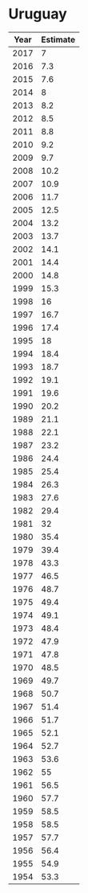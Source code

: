 # Uruguay

| Year | Estimate |
| ---- | -------- |
| 2017 | 7 |
| 2016 | 7.3 |
| 2015 | 7.6 |
| 2014 | 8 |
| 2013 | 8.2 |
| 2012 | 8.5 |
| 2011 | 8.8 |
| 2010 | 9.2 |
| 2009 | 9.7 |
| 2008 | 10.2 |
| 2007 | 10.9 |
| 2006 | 11.7 |
| 2005 | 12.5 |
| 2004 | 13.2 |
| 2003 | 13.7 |
| 2002 | 14.1 |
| 2001 | 14.4 |
| 2000 | 14.8 |
| 1999 | 15.3 |
| 1998 | 16 |
| 1997 | 16.7 |
| 1996 | 17.4 |
| 1995 | 18 |
| 1994 | 18.4 |
| 1993 | 18.7 |
| 1992 | 19.1 |
| 1991 | 19.6 |
| 1990 | 20.2 |
| 1989 | 21.1 |
| 1988 | 22.1 |
| 1987 | 23.2 |
| 1986 | 24.4 |
| 1985 | 25.4 |
| 1984 | 26.3 |
| 1983 | 27.6 |
| 1982 | 29.4 |
| 1981 | 32 |
| 1980 | 35.4 |
| 1979 | 39.4 |
| 1978 | 43.3 |
| 1977 | 46.5 |
| 1976 | 48.7 |
| 1975 | 49.4 |
| 1974 | 49.1 |
| 1973 | 48.4 |
| 1972 | 47.9 |
| 1971 | 47.8 |
| 1970 | 48.5 |
| 1969 | 49.7 |
| 1968 | 50.7 |
| 1967 | 51.4 |
| 1966 | 51.7 |
| 1965 | 52.1 |
| 1964 | 52.7 |
| 1963 | 53.6 |
| 1962 | 55 |
| 1961 | 56.5 |
| 1960 | 57.7 |
| 1959 | 58.5 |
| 1958 | 58.5 |
| 1957 | 57.7 |
| 1956 | 56.4 |
| 1955 | 54.9 |
| 1954 | 53.3 |